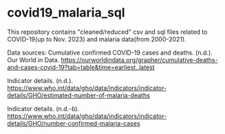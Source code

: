 # covid19_malaria_sql
This repository contains "cleaned/reduced" csv and sql files related to COVID-19(up to Nov. 2023)  and malaria data(from 2000-2021).

Data sources:
Cumulative confirmed COVID-19 cases and deaths. (n.d.). Our World in Data. https://ourworldindata.org/grapher/cumulative-deaths-and-cases-covid-19?tab=table&time=earliest..latest
 
Indicator details. (n.d.). https://www.who.int/data/gho/data/indicators/indicator-details/GHO/estimated-number-of-malaria-deaths
 
Indicator details. (n.d.-b). https://www.who.int/data/gho/data/indicators/indicator-details/GHO/number-confirmed-malaria-cases
